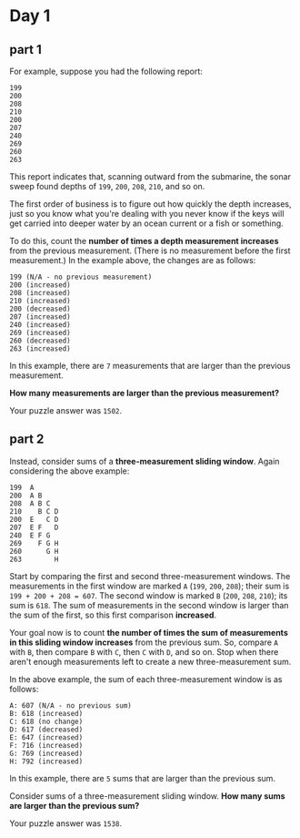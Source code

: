 # Day 1

## part 1 

For example, suppose you had the following report:
```
199
200
208
210
200
207
240
269
260
263
```
This report indicates that, scanning outward from the submarine, the sonar sweep found depths of ```199```, ```200```, ```208```, ```210```, and so on.

The first order of business is to figure out how quickly the depth increases, just so you know what you're dealing with you never know if the keys 
will get carried into deeper water by an ocean current or a fish or something.

To do this, count the **number of times a depth measurement increases** from the previous measurement.
(There is no measurement before the first measurement.) In the example above, the changes are as follows:
```
199 (N/A - no previous measurement)
200 (increased)
208 (increased)
210 (increased)
200 (decreased)
207 (increased)
240 (increased)
269 (increased)
260 (decreased)
263 (increased)
```
In this example, there are ```7``` measurements that are larger than the previous measurement.

**How many measurements are larger than the previous measurement?**

Your puzzle answer was ```1502```.

## part 2

Instead, consider sums of a **three-measurement sliding window**. Again considering the above example:
```
199  A      
200  A B    
208  A B C  
210    B C D
200  E   C D
207  E F   D
240  E F G  
269    F G H
260      G H
263        H
```
Start by comparing the first and second three-measurement windows. The measurements in the first window are
marked ```A``` (```199```, ```200```, ```208```); their sum is ```199 + 200 + 208 = 607```. The second window is marked ```B``` (```200```, ```208```, ```210```);
its sum is ```618```. The sum of measurements in the second window is larger than the sum of the first, so this
first comparison **increased**.

Your goal now is to count **the number of times the sum of measurements in this sliding window increases** from the
previous sum. So, compare ```A``` with ```B```, then compare ```B``` with ```C```, then ```C``` with ```D```, and so on. Stop when there aren't enough
measurements left to create a new three-measurement sum.

In the above example, the sum of each three-measurement window is as follows:
```
A: 607 (N/A - no previous sum)
B: 618 (increased)
C: 618 (no change)
D: 617 (decreased)
E: 647 (increased)
F: 716 (increased)
G: 769 (increased)
H: 792 (increased)
```
In this example, there are ```5``` sums that are larger than the previous sum.

Consider sums of a three-measurement sliding window. **How many sums are larger than the previous sum?**

Your puzzle answer was ```1538```.
